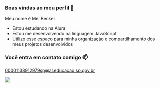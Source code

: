 ### Boas vindas ao meu perfil 💙

Meu nome é Mel Becker

 - Estou estudando na Alura
 - Estou me desenvolvendo na linguagem JavaScript
 - Utilizo esse espaço para minha organização e compartilhamento dos meus projetos desenvolvidos

### Você entra em contato comigo 📫

00001138912979sp@al.educacao.sp.gov.br

![](https://media1.tenor.com/m/PKKCAakpBZIAAAAC/neyney-neymar.gif)

